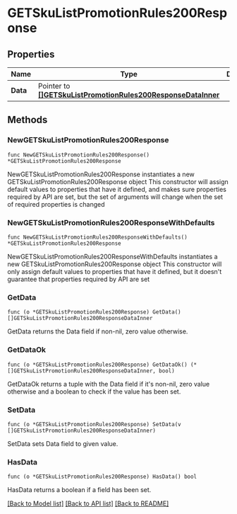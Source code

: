 # GETSkuListPromotionRules200Response

## Properties

Name | Type | Description | Notes
------------ | ------------- | ------------- | -------------
**Data** | Pointer to [**[]GETSkuListPromotionRules200ResponseDataInner**](GETSkuListPromotionRules200ResponseDataInner.md) |  | [optional] 

## Methods

### NewGETSkuListPromotionRules200Response

`func NewGETSkuListPromotionRules200Response() *GETSkuListPromotionRules200Response`

NewGETSkuListPromotionRules200Response instantiates a new GETSkuListPromotionRules200Response object
This constructor will assign default values to properties that have it defined,
and makes sure properties required by API are set, but the set of arguments
will change when the set of required properties is changed

### NewGETSkuListPromotionRules200ResponseWithDefaults

`func NewGETSkuListPromotionRules200ResponseWithDefaults() *GETSkuListPromotionRules200Response`

NewGETSkuListPromotionRules200ResponseWithDefaults instantiates a new GETSkuListPromotionRules200Response object
This constructor will only assign default values to properties that have it defined,
but it doesn't guarantee that properties required by API are set

### GetData

`func (o *GETSkuListPromotionRules200Response) GetData() []GETSkuListPromotionRules200ResponseDataInner`

GetData returns the Data field if non-nil, zero value otherwise.

### GetDataOk

`func (o *GETSkuListPromotionRules200Response) GetDataOk() (*[]GETSkuListPromotionRules200ResponseDataInner, bool)`

GetDataOk returns a tuple with the Data field if it's non-nil, zero value otherwise
and a boolean to check if the value has been set.

### SetData

`func (o *GETSkuListPromotionRules200Response) SetData(v []GETSkuListPromotionRules200ResponseDataInner)`

SetData sets Data field to given value.

### HasData

`func (o *GETSkuListPromotionRules200Response) HasData() bool`

HasData returns a boolean if a field has been set.


[[Back to Model list]](../README.md#documentation-for-models) [[Back to API list]](../README.md#documentation-for-api-endpoints) [[Back to README]](../README.md)


